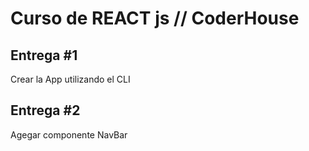 # Curso de REACT js // CoderHouse

## Entrega #1 

Crear la App utilizando el CLI

## Entrega #2

Agegar componente NavBar

